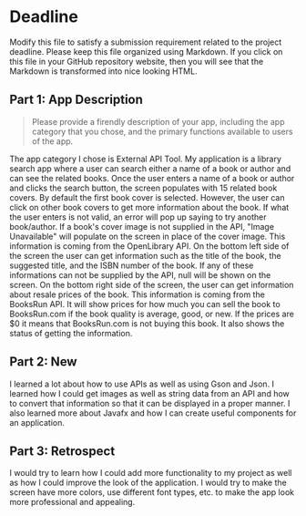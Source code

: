 # Deadline

Modify this file to satisfy a submission requirement related to the project
deadline. Please keep this file organized using Markdown. If you click on
this file in your GitHub repository website, then you will see that the
Markdown is transformed into nice looking HTML.

## Part 1: App Description

> Please provide a firendly description of your app, including the app
> category that you chose, and the primary functions available to users
> of the app.

The app category I chose is External API Tool. My application is a library search app where a user can search either
a name of a book or author and can see the related books. Once the user enters a name of a book or author and
clicks the search button, the screen populates with 15 related book covers. By default the first book cover is selected.
However, the user can click on other book covers to get more information about the book. If what the user enters is not valid,
an error will pop up saying to try another book/author. If a book's cover image is not supplied in the API, "Image Unavailable"
will populate on the screen in place of the cover image. This information is coming from the OpenLibrary API. On the bottom left
side of the screen the user can get information such as the title of the book, the suggested title, and the ISBN number of the book.
If any of these informations can not be supplied by the API, null will be shown on the screen. On the bottom right side of the screen,
the user can get information about resale prices of the book. This information is coming from the BooksRun API. It will show prices for
how much you can sell the book to BooksRun.com if the book quality is average, good, or new. If the prices are $0 it means that BooksRun.com
is not buying this book. It also shows the status of getting the information.

## Part 2: New

I learned a lot about how to use APIs as well as using Gson and Json. I learned how I could get images as well
as string data from an API and how to convert that information so that it can be displayed in a proper manner.
I also learned more about Javafx and how I can create useful components for an application.

## Part 3: Retrospect

I would try to learn how I could add more functionality to my project as well as how I could
improve the look of the application. I would try to make the screen have more colors, use different
font types, etc. to make the app look more professional and appealing.

